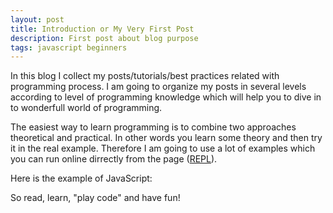 ```yaml
---
layout: post
title: Introduction or My Very First Post
description: First post about blog purpose
tags: javascript beginners
---
```


In this blog I collect my posts/tutorials/best practices related with programming process. I am going to organize my posts in several levels according to level of programming knowledge which will help you to dive in to wonderfull world of programming.

The easiest way to learn programming is to combine two approaches theoretical and practical. In other words you learn some theory and then try it in the real example. Therefore I am going to use a lot of examples which you can run online dirrectly from the page ([REPL](https://en.wikipedia.org/wiki/Read%E2%80%93eval%E2%80%93print_loop)).

Here is the example of JavaScript:
<script async src="//jsfiddle.net/alexhustas/7LL9w1yk/1/embed/js,result/"></script>

So read, learn, "play code" and have fun!
